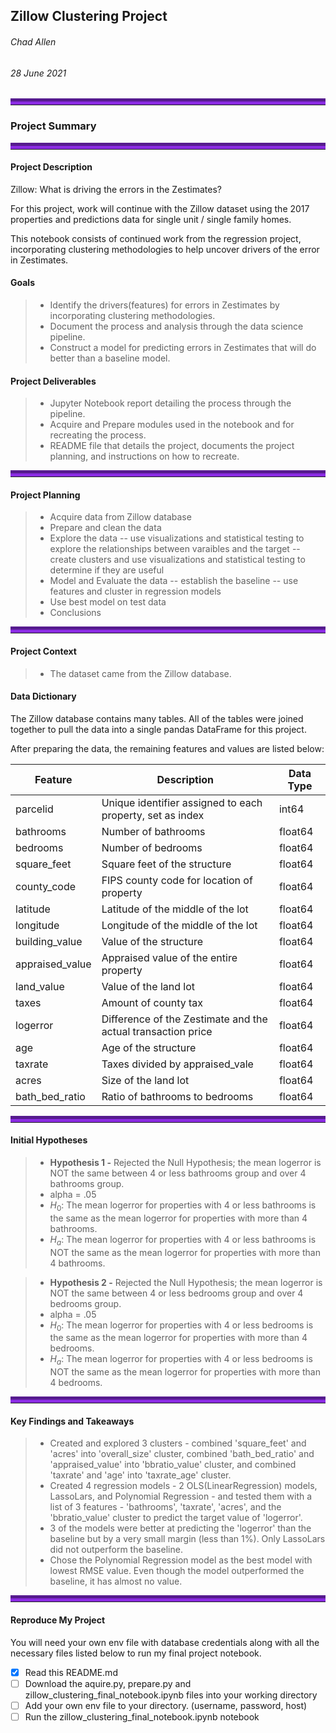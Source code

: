 ## Zillow Clustering Project

###### Chad Allen
###### 28 June 2021

<hr style="border-top: 10px groove blueviolet; margin-top: 1px; margin-bottom: 1px"></hr>

### Project Summary
<hr style="border-top: 10px groove blueviolet; margin-top: 1px; margin-bottom: 1px"></hr>

#### Project Description

Zillow: What is driving the errors in the Zestimates?

For this project, work will continue with the Zillow dataset using the 2017 properties and predictions data for single unit / single family homes.

This notebook consists of continued work from the regression project, incorporating clustering methodologies to help uncover drivers of the error in Zestimates.

#### Goals
> - Identify the drivers(features) for errors in Zestimates by incorporating clustering methodologies.
> - Document the process and analysis through the data science pipeline.
> - Construct a model for predicting errors in Zestimates that will do better than a baseline model.

#### Project Deliverables
> - Jupyter Notebook report detailing the process through the pipeline.
> - Acquire and Prepare modules used in the notebook and for recreating the process.
> - README file that details the project, documents the project planning, and instructions on how to recreate.

<hr style="border-top: 10px groove blueviolet; margin-top: 1px; margin-bottom: 1px"></hr>

#### Project Planning

> - Acquire data from Zillow database
> - Prepare and clean the data
> - Explore the data
> -- use visualizations and statistical testing to explore the relationships between varaibles and the target
> -- create clusters and use visualizations and statistical testing to determine if they are useful
> - Model and Evaluate the data
> -- establish the baseline
> -- use features and cluster in regression models
> - Use best model on test data
> - Conclusions

<hr style="border-top: 10px groove blueviolet; margin-top: 1px; margin-bottom: 1px"></hr>

#### Project Context
> - The dataset came from the Zillow database.

#### Data Dictionary

The Zillow database contains many tables. All of the tables were joined together to pull the data into a single pandas DataFrame for this project.

After preparing the data, the remaining features and values are listed below:

| Feature         | Description                                                  | Data Type |
|-----------------|--------------------------------------------------------------|-----------|
| parcelid        | Unique identifier assigned to each property, set as index    | int64     |
| bathrooms       | Number of bathrooms                                          | float64   |
| bedrooms        | Number of bedrooms                                           | float64   |
| square_feet     | Square feet of the structure                                 | float64   |
| county_code     | FIPS county code for location of property                    | float64   |
| latitude        | Latitude of the middle of the lot                            | float64   |
| longitude       | Longitude of the middle of the lot                           | float64   |
| building_value  | Value of the structure                                       | float64   |
| appraised_value | Appraised value of the entire property                       | float64   |
| land_value      | Value of the land lot                                        | float64   |
| taxes           | Amount of county tax                                         | float64   |
| logerror        | Difference of the Zestimate and the actual transaction price | float64   |
| age             | Age of the structure                                         | float64   |
| taxrate         | Taxes divided by appraised_vale                              | float64   |
| acres           | Size of the land lot                                         | float64   |
| bath_bed_ratio  | Ratio of bathrooms to bedrooms                               | float64   |


<hr style="border-top: 10px groove blueviolet; margin-top: 1px; margin-bottom: 1px"></hr>

#### Initial Hypotheses

> - **Hypothesis 1 -** Rejected the Null Hypothesis; the mean logerror is NOT the same between 4 or less bathrooms group and over 4 bathrooms group.
> - alpha = .05
> - $H_0$: The mean logerror for properties with 4 or less bathrooms is the same as the mean logerror for properties with more than 4 bathrooms. 
> - $H_a$: The mean logerror for properties with 4 or less bathrooms is NOT the same as the mean logerror for properties with more than 4 bathrooms.

> - **Hypothesis 2 -** Rejected the Null Hypothesis; the mean logerror is NOT the same between 4 or less bedrooms group and over 4 bedrooms group.
> - alpha = .05
> - $H_0$: The mean logerror for properties with 4 or less bedrooms is the same as the mean logerror for properties with more than 4 bedrooms. 
> - $H_a$: The mean logerror for properties with 4 or less bedrooms is NOT the same as the mean logerror for properties with more than 4 bedrooms.

<hr style="border-top: 10px groove blueviolet; margin-top: 1px; margin-bottom: 1px"></hr>

#### Key Findings and Takeaways

> - Created and explored 3 clusters - combined 'square_feet' and 'acres' into 'overall_size' cluster, combined 'bath_bed_ratio' and 'appraised_value' into 'bbratio_value' cluster, and combined 'taxrate' and 'age' into 'taxrate_age' cluster.
> - Created 4 regression models - 2 OLS(LinearRegression) models, LassoLars, and Polynomial Regression - and tested them with a list of 3 features - 'bathrooms', 'taxrate', 'acres', and the 'bbratio_value' cluster to predict the target value of 'logerror'.
> - 3 of the models were better at predicting the 'logerror' than the baseline but by a very small margin (less than 1%). Only LassoLars did not outperform the baseline.
> - Chose the Polynomial Regression model as the best model with lowest RMSE value. Even though the model outperformed the baseline, it has almost no value.

<hr style="border-top: 10px groove blueviolet; margin-top: 1px; margin-bottom: 1px"></hr>

#### Reproduce My Project

You will need your own env file with database credentials along with all the necessary files listed below to run my final project notebook. 
- [x] Read this README.md
- [ ] Download the aquire.py, prepare.py and zillow_clustering_final_notebook.ipynb files into your working directory
- [ ] Add your own env file to your directory. (username, password, host)
- [ ] Run the zillow_clustering_final_notebook.ipynb notebook